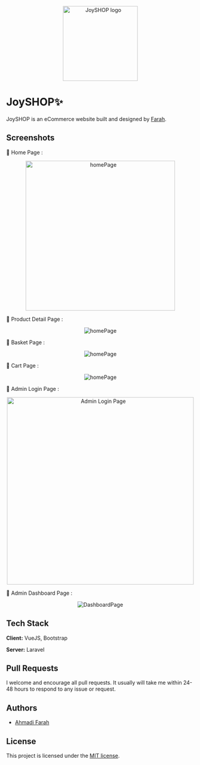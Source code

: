 <p align="center">
  <img width="200" src="https://i.pinimg.com/originals/b5/89/4b/b5894b2e69fbe7972f0dcd853dd7cfa9.jpg" alt="JoySHOP logo">
</p>

# JoySHOP✨

JoySHOP is an eCommerce website built and designed by [Farah](https://twitter.com/ahmadiF__).

## Screenshots
🙈 Home Page :

<p align="center">
  <img width="400" src="https://i.pinimg.com/originals/1b/fa/d1/1bfad196771fa5c62800e9c5cd6c460c.jpg" alt="homePage">
</p>

🙈 Product Detail Page :

<p align="center">
  <img  src="https://i.pinimg.com/originals/55/80/6f/55806f6e277abadc5bd3b92076c7063a.jpg" alt="homePage">
</p>

🙈 Basket Page :

<p align="center">
  <img src="https://i.pinimg.com/originals/33/02/3c/33023cbed1dc957a8dce813d1b1be50f.jpg" alt="homePage">
</p>

🙈 Cart Page :

<p align="center">
  <img src="https://i.pinimg.com/originals/d3/50/80/d35080fdb7f3ad4f3a17e3aec2c6c39d.jpg" alt="homePage">
</p>

🙈 Admin Login Page :

<p align="center">
   <img width="500" src="https://i.pinimg.com/originals/3f/f9/0a/3ff90a1185dad903452239290351be80.jpg" alt="Admin Login Page">
</p>

🙈 Admin Dashboard Page :

<p align="center">
   <img  src="https://i.pinimg.com/originals/81/0d/4f/810d4f56a8a39f10d43b7183825c41db.jpg" alt="DashboardPage">
</p>

## Tech Stack

**Client:** VueJS, Bootstrap

**Server:** Laravel

## Pull Requests

I welcome and encourage all pull requests. It usually will take me within 24-48 hours to respond to any issue or request.

## Authors

- [Ahmadi Farah](https://twitter.com/ahmadiF__)

## License

This project is licensed under the [MIT license](https://opensource.org/licenses/MIT).
